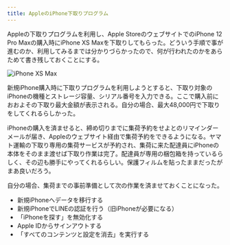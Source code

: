 ```yaml
---
title: AppleのiPhone下取りプログラム
---
```


Appleの下取りプログラムを利用し、Apple StoreのウェブサイトでのiPhone 12 Pro Maxの購入時にiPhone XS Maxを下取りしてもらった。どういう手順で事が進むのか、利用してみるまでは分かりづらかったので、何が行われたのかをあらためて書き残しておくことにする。

![](https://i.imgur.com/xBHh2IRh.jpg "iPhone XS Max")

新規iPhone購入時に下取りプログラムを利用しようとすると、下取り対象のiPhoneの機種とストレージ容量、シリアル番号を入力できる。ここで購入前におおよその下取り最大金額が表示される。自分の場合、最大48,000円で下取りをしてくれるらしかった。

iPhoneの購入を済ませると、締め切りまでに集荷予約をせよとのリマインダーメールが届き、Appleのウェブサイト経由で集荷予約をできるようになる。ヤマト運輸の下取り専用の集荷サービスが予約され、集荷に来た配達員にiPhoneの本体をそのまま渡せば下取り作業は完了。配達員が専用の梱包箱を持っているらしく、その辺も勝手にやってくれるらしい。保護フィルムを貼ったままだったがまあ良いだろう。

自分の場合、集荷までの事前準備として次の作業を済ませておくことになった。

- 新規iPhoneへデータを移行する
- 新規iPhoneでLINEの認証を行う（旧iPhoneが必要になる）
- 「iPhoneを探す」を無効化する
- Apple IDからサインアウトする
- 「すべてのコンテンツと設定を消去」を実行する


